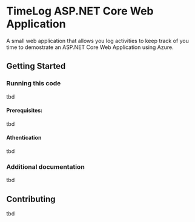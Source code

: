 # TimeLog ASP.NET Core Web Application

A small web application that allows you log activities to keep track of you time to demostrate an ASP.NET Core Web Application using Azure.


## Getting Started
### Running this code
tbd
#### Prerequisites:
tbd
#### Athentication
tbd
### Additional documentation
tbd
## Contributing
tbd
